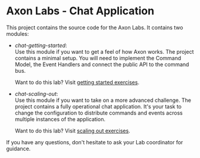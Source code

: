 Axon Labs - Chat Application
============================

This project contains the source code for the Axon Labs. It contains two modules:

- *chat-getting-started*:  
  Use this module if you want to get a feel of how Axon works. The project contains a minimal 
  setup. You will need to implement the Command Model, the Event Handlers and connect the public 
  API to the command bus.
  
  Want to do this lab? Visit [getting started exercises](chat-getting-started/README.md).
  
- *chat-scaling-out*:  
  Use this module if you want to take on a more advanced challenge. The project contains a fully 
  operational chat application. It's your task to change the configuration to distribute commands
  and events across multiple instances of the application.
  
  Want to do this lab? Visit [scaling out exercises](chat-scaling-out/README.md).
  

If you have any questions, don't hesitate to ask your Lab coordinator for guidance.
